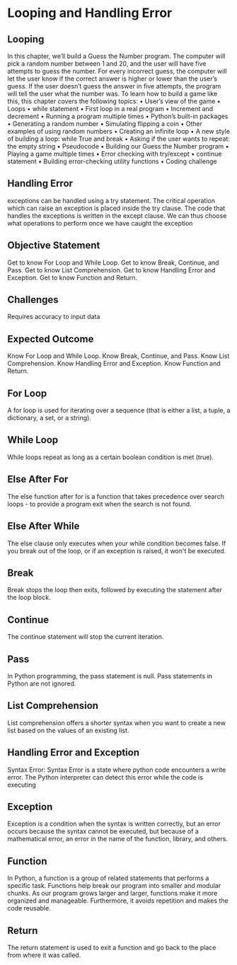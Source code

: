 # Looping and Handling Error

## Looping
In this chapter, we’ll build a Guess the Number program. The computer will pick a 
random number between 1 and 20, and the user will have five attempts to guess the 
number. For every incorrect guess, the computer will let the user know if the correct 
answer is higher or lower than the user’s guess. If the user doesn’t guess the answer in 
five attempts, the program will tell the user what the number was.
To learn how to build a game like this, this chapter covers the following topics:
• User’s view of the game
• Loops
• while statement
• First loop in a real program
• Increment and decrement
• Running a program multiple times
• Python’s built-in packages
• Generating a random number
• Simulating flipping a coin
• Other examples of using random numbers
• Creating an infinite loop
• A new style of building a loop: while True and break
• Asking if the user wants to repeat: the empty string
• Pseudocode
• Building our Guess the Number program
• Playing a game multiple times
• Error checking with try/except
• continue statement
• Building error-checking utility functions
• Coding challenge

## Handling Error
exceptions can be handled using a try statement. The critical operation which can raise an exception is placed inside the try clause. The code that handles the exceptions is written in the except clause. We can thus choose what operations to perform once we have caught the exception


## Objective Statement
Get to know For Loop and While Loop.
Get to know Break, Continue, and Pass.
Get to know List Comprehension.
Get to know Handling Error and Exception.
Get to know Function and Return.

## Challenges
Requires accuracy to input data

## Expected Outcome
Know For Loop and While Loop.
Know Break, Continue, and Pass.
Know List Comprehension.
Know Handling Error and Exception.
Know Function and Return.

## For Loop
A for loop is used for iterating over a sequence (that is either a list, a tuple, a dictionary, a set, or a string).

## While Loop
While loops repeat as long as a certain boolean condition is met (true).

## Else After For
The else function after for is a function that takes precedence over search loops - to provide a program exit when the search is not found.

## Else After While
The else clause only executes when your while condition becomes false. If you break out of the loop, or if an exception is raised, it won't be executed.

## Break
Break stops the loop then exits, followed by executing the statement after the loop block.

## Continue
The continue statement will stop the current iteration.

## Pass
In Python programming, the pass statement is null. Pass statements in Python are not ignored.

## List Comprehension
List comprehension offers a shorter syntax when you want to create a new list based on the values of an existing list.

## Handling Error and Exception
Syntax Error: Syntax Error is a state where python code encounters a write error. The Python interpreter can detect this error while the code is executing

## Exception
Exception is a condition when the syntax is written correctly, but an error occurs because the syntax cannot be executed, but because of a mathematical error, an error in the name of the function, library, and others.

## Function
In Python, a function is a group of related statements that performs a specific task. Functions help break our program into smaller and modular chunks. As our program grows larger and larger, functions make it more organized and manageable. Furthermore, it avoids repetition and makes the code reusable.

## Return
The return statement is used to exit a function and go back to the place from where it was called.
